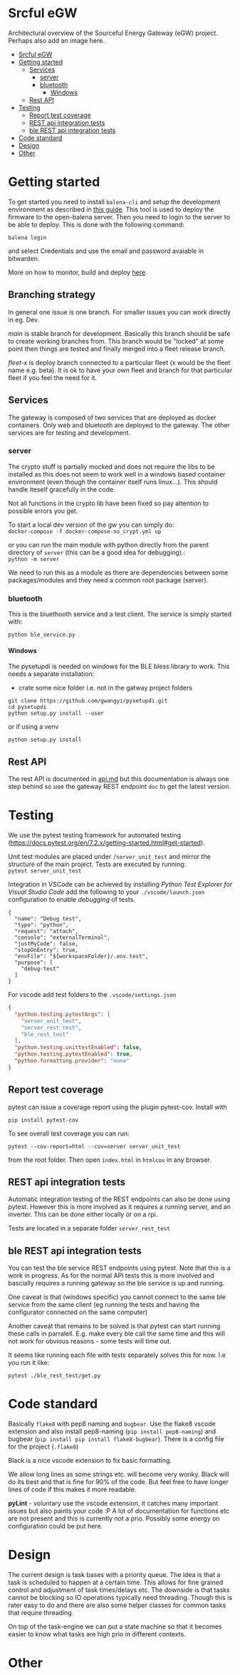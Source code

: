 # Srcful eGW

Architectural overview of the Sourceful Energy Gateway (eGW) project. Perhaps also add an image here.

- [Srcful eGW](#srcful-egw)
- [Getting started](#getting-started)
  - [Services](#services)
    - [server](#server)
    - [bluetooth](#bluetooth)
      - [Windows](#windows)
  - [Rest API](#rest-api)
- [Testing](#testing)
  - [Report test coverage](#report-test-coverage)
  - [REST api integration tests](#rest-api-integration-tests)
  - [ble REST api integration tests](#ble-rest-api-integration-tests)
- [Code standard](#code-standard)
- [Design](#design)
- [Other](#other-1)

# Getting started

To get started you need to install `balena-cli` and setup the development environment as described in [this guide](https://open-balena.pages.dev/getting-started/#install-the-balena-cli-on-the-local-machine). This tool is used to deploy the firmware to the open-balena server. Then you need to login to the server to be able to deploy. This is done with the following command:

```
balena login
```

and select Credentials and use the email and password avaiable in bitwarden.

More on how to monitor, build and deploy [here](balena.md).

## Branching strategy

In general one issue is one branch. For smaller issues you can work directly in eg. Dev.

_main_ is stable branch for development. Basically this branch should be safe to create working branches from. This branch would be "locked" at some point then things are tested and finally merged into a fleet release branch.

_fleet-x_ is deploy branch connected to a particular fleet (x would be the fleet name e.g. beta). It is ok to have your own fleet and branch for that particular fleet if you feel the need for it.

## Services

The gateway is composed of two services that are deployed as docker containers. Only web and bluetooth are deployed to the gateway. The other services are for testing and development.

### server

The crypto stuff is partially mocked and does not require the libs to be installed as this does not seem to work well in a windows based container environment (even though the container itself runs linux...). This should handle iteself gracefully in the code.

Not all functions in the crypto lib have been fixed so pay attention to possible errors you get.

To start a local dev version of the gw you can simply do:  
`docker-compose -f docker-compose-no_crypt.yml up`

or you can run the main module with python directly from the parent directory of `server` (this can be a good idea for debugging).:  
`python -m server`

We need to run this as a module as there are dependencies between some packages/modules and they need a common root package (server).

### bluetooth

This is the bluethooth service and a test client. The service is simply started with:

`python ble_service.py`

#### Windows

The pysetupdi is needed on windows for the BLE bless library to work. This needs a separate installation:

- crate some nice folder i.e. not in the gatway project folders

```
git clone https://github.com/gwangyi/pysetupdi.git
cd pysetupdi
python setup.py install --user
```

or if using a venv

```
python setup.py install
```

## Rest API

The rest API is documented in [api.md](api.md) but this documentation is always one step behind so use the gateway REST endpoint `doc` to get the latest version.

# Testing

We use the pytest testing framework for automated testing (https://docs.pytest.org/en/7.2.x/getting-started.html#get-started).

Unit test modules are placed under `/server_unit_test` and mirror the structure of the main project. Tests are executed by running:  
`pytest server_unit_test`

Integration in VSCode can be achieved by installing _Python Test Explorer for Visual Studio Code_ add the following to your `./vscode/launch.json` configuration to enable _debugging_ of tests.

```
{
  "name": "Debug test",
  "type": "python",
  "request": "attach",
  "console": "externalTerminal",
  "justMyCode": false,
  "stopOnEntry": true,
  "envFile": "${workspaceFolder}/.env.test",
  "purpose": [
    "debug-test"
  ]
}
```

For vscode add test folders to the `.vscode/settings.json`

```json
{
  "python.testing.pytestArgs": [
    "server_unit_test",
    "server_rest_test",
    "ble_rest_test"
  ],
  "python.testing.unittestEnabled": false,
  "python.testing.pytestEnabled": true,
  "python.formatting.provider": "none"
}
```

## Report test coverage

pytest can issue a coverage report using the plugin pytest-cov. Install with

```
pip install pytest-cov
```

To see overall test coverage you can run:

```
pytest --cov-report=html --cov=server server_unit_test
```

from the root folder. Then open `index.html` in `htmlcov` in any browser.

## REST api integration tests

Automatic integration testing of the REST endpoints can also be done using pytest. However this is more involved as it requires a running server, and an inverter. This can be done either locally or on a rpi.

Tests are located in a separate folder `server_rest_test`

## ble REST api integration tests

You can test the ble service REST endpoints using pytest. Note that this is a work in progress. As for the normal API tests this is more involved and bascially requires a running gateway so the ble service is up and running.

One caveat is that (windows specific) you cannot connect to the same ble service from the same client (eg running the tests and having the configurator connected on the same computer)

Another caveat that remains to be solved is that pytest can start running these calls in parralell. E.g. make every ble call the same time and this will not work for obvious reasons - some tests will time out.

It seems like running each file with tests separately solves this for now. I.e you run it like:

```
pytest ./ble_rest_test/get.py
```

# Code standard

Basically `flake8` with pep8 naming and `bugbear`. Use the flake8 vscode extension and also install pep8-naming (`pip install pep8-naming`) and bugbear (`pip install pip install flake8-bugbear`). There is a config file for the project (`.flake8`)

Black is a nice vscode extension to fix basic formatting.

We allow long lines as some strings etc. will become very wonky. Black will do its best and that is fine for 90% of the code. But feel free to have longer lines of code if this makes it more readable.

**pyLint** - voluntary use the vscode extension, it catches many important issues but also paints your code :P A lot of documentation for functions etc are not present and this is currently not a prio. Possibly some energy on configuration could be put here.

# Design

The current design is task bases with a priority queue. The idea is that a task is scheduled to happen at a certain time. This allows for fine grained control and adjustment of task times/delays etc. The downside is that tasks cannot be blocking so IO operations typically need threading. Though this is rater easy to do and there are also some helper classes for common tasks that require threading.

On top of the task-engine we can put a state machine so that it becomes easier to know what tasks are high prio in different contexts.

# Other
